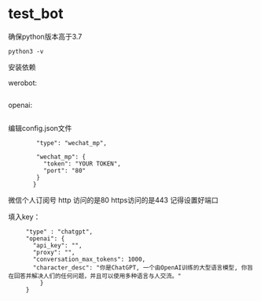 # test_bot
确保python版本高于3.7

    python3 -v

安装依赖

werobot:
 ```pip3 install werobot
 ```  
openai:
```pip3 install --upgrade openai
```  
编辑config.json文件
```"channel": {
        "type": "wechat_mp",

        "wechat_mp": {
          "token": "YOUR TOKEN",          
          "port": "80"                 
        }
       }
```  
微信个人订阅号
http 访问的是80 https访问的是443 
记得设置好端口

填入key：
   ```   "model": {
        "type" : "chatgpt",
        "openai": {
          "api_key": "",
          "proxy": "",
          "conversation_max_tokens": 1000,
          "character_desc": "你是ChatGPT, 一个由OpenAI训练的大型语言模型, 你旨在回答并解决人们的任何问题，并且可以使用多种语言与人交流。"
            }
        }

